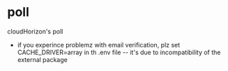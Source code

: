 # poll
cloudHorizon's poll

- if you experince problemz with email verification, plz set CACHE_DRIVER=array in th .env file
-- it's due to incompatibility of the external package
